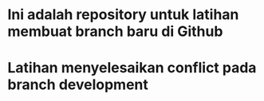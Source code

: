 # Ini adalah repository untuk latihan membuat branch baru di Github
# Latihan menyelesaikan conflict pada branch development
